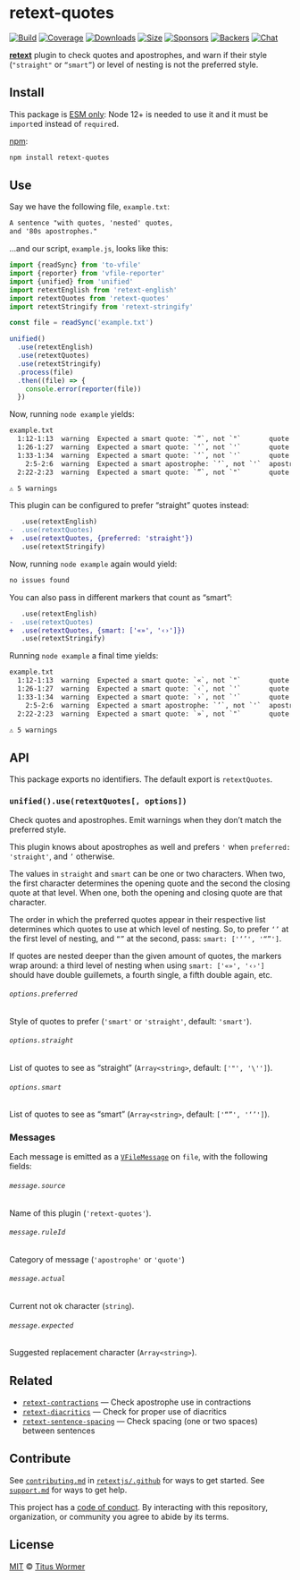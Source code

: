 # retext-quotes

[![Build][build-badge]][build]
[![Coverage][coverage-badge]][coverage]
[![Downloads][downloads-badge]][downloads]
[![Size][size-badge]][size]
[![Sponsors][sponsors-badge]][collective]
[![Backers][backers-badge]][collective]
[![Chat][chat-badge]][chat]

[**retext**][retext] plugin to check quotes and apostrophes, and warn if their
style (`"straight"` or `“smart”`) or level of nesting is not the preferred
style.

## Install

This package is [ESM only](https://gist.github.com/sindresorhus/a39789f98801d908bbc7ff3ecc99d99c):
Node 12+ is needed to use it and it must be `import`ed instead of `require`d.

[npm][]:

```sh
npm install retext-quotes
```

## Use

Say we have the following file, `example.txt`:

```txt
A sentence "with quotes, 'nested' quotes,
and '80s apostrophes."
```

…and our script, `example.js`, looks like this:

```js
import {readSync} from 'to-vfile'
import {reporter} from 'vfile-reporter'
import {unified} from 'unified'
import retextEnglish from 'retext-english'
import retextQuotes from 'retext-quotes'
import retextStringify from 'retext-stringify'

const file = readSync('example.txt')

unified()
  .use(retextEnglish)
  .use(retextQuotes)
  .use(retextStringify)
  .process(file)
  .then((file) => {
    console.error(reporter(file))
  })
```

Now, running `node example` yields:

```txt
example.txt
  1:12-1:13  warning  Expected a smart quote: `“`, not `"`       quote       retext-quotes
  1:26-1:27  warning  Expected a smart quote: `‘`, not `'`       quote       retext-quotes
  1:33-1:34  warning  Expected a smart quote: `’`, not `'`       quote       retext-quotes
    2:5-2:6  warning  Expected a smart apostrophe: `’`, not `'`  apostrophe  retext-quotes
  2:22-2:23  warning  Expected a smart quote: `”`, not `"`       quote       retext-quotes

⚠ 5 warnings
```

This plugin can be configured to prefer “straight” quotes instead:

```diff
   .use(retextEnglish)
-  .use(retextQuotes)
+  .use(retextQuotes, {preferred: 'straight'})
   .use(retextStringify)
```

Now, running `node example` again would yield:

```txt
no issues found
```

You can also pass in different markers that count as “smart”:

```diff
   .use(retextEnglish)
-  .use(retextQuotes)
+  .use(retextQuotes, {smart: ['«»', '‹›']})
   .use(retextStringify)
```

Running `node example` a final time yields:

```txt
example.txt
  1:12-1:13  warning  Expected a smart quote: `«`, not `"`       quote       retext-quotes
  1:26-1:27  warning  Expected a smart quote: `‹`, not `'`       quote       retext-quotes
  1:33-1:34  warning  Expected a smart quote: `›`, not `'`       quote       retext-quotes
    2:5-2:6  warning  Expected a smart apostrophe: `’`, not `'`  apostrophe  retext-quotes
  2:22-2:23  warning  Expected a smart quote: `»`, not `"`       quote       retext-quotes

⚠ 5 warnings
```

## API

This package exports no identifiers.
The default export is `retextQuotes`.

### `unified().use(retextQuotes[, options])`

Check quotes and apostrophes.
Emit warnings when they don’t match the preferred style.

This plugin knows about apostrophes as well and prefers `'` when `preferred:
'straight'`, and `’` otherwise.

The values in `straight` and `smart` can be one or two characters.
When two, the first character determines the opening quote and the second the
closing quote at that level.
When one, both the opening and closing quote are that character.

The order in which the preferred quotes appear in their respective list
determines which quotes to use at which level of nesting.
So, to prefer `‘’` at the first level of nesting, and `“”` at the second, pass:
`smart: ['‘’', '“”']`.

If quotes are nested deeper than the given amount of quotes, the markers wrap
around: a third level of nesting when using `smart: ['«»', '‹›']` should have
double guillemets, a fourth single, a fifth double again, etc.

###### `options.preferred`

Style of quotes to prefer (`'smart'` or `'straight'`, default: `'smart'`).

###### `options.straight`

List of quotes to see as “straight” (`Array<string>`, default: `['"', '\'']`).

###### `options.smart`

List of quotes to see as “smart” (`Array<string>`, default: `['“”', '‘’']`).

### Messages

Each message is emitted as a [`VFileMessage`][message] on `file`, with the
following fields:

###### `message.source`

Name of this plugin (`'retext-quotes'`).

###### `message.ruleId`

Category of message (`'apostrophe'` or `'quote'`)

###### `message.actual`

Current not ok character (`string`).

###### `message.expected`

Suggested replacement character (`Array<string>`).

## Related

*   [`retext-contractions`](https://github.com/retextjs/retext-contractions)
    — Check apostrophe use in contractions
*   [`retext-diacritics`](https://github.com/retextjs/retext-diacritics)
    — Check for proper use of diacritics
*   [`retext-sentence-spacing`](https://github.com/retextjs/retext-sentence-spacing)
    — Check spacing (one or two spaces) between sentences

## Contribute

See [`contributing.md`][contributing] in [`retextjs/.github`][health] for ways
to get started.
See [`support.md`][support] for ways to get help.

This project has a [code of conduct][coc].
By interacting with this repository, organization, or community you agree to
abide by its terms.

## License

[MIT][license] © [Titus Wormer][author]

<!-- Definitions -->

[build-badge]: https://github.com/retextjs/retext-quotes/workflows/main/badge.svg

[build]: https://github.com/retextjs/retext-quotes/actions

[coverage-badge]: https://img.shields.io/codecov/c/github/retextjs/retext-quotes.svg

[coverage]: https://codecov.io/github/retextjs/retext-quotes

[downloads-badge]: https://img.shields.io/npm/dm/retext-quotes.svg

[downloads]: https://www.npmjs.com/package/retext-quotes

[size-badge]: https://img.shields.io/bundlephobia/minzip/retext-quotes.svg

[size]: https://bundlephobia.com/result?p=retext-quotes

[sponsors-badge]: https://opencollective.com/unified/sponsors/badge.svg

[backers-badge]: https://opencollective.com/unified/backers/badge.svg

[collective]: https://opencollective.com/unified

[chat-badge]: https://img.shields.io/badge/chat-discussions-success.svg

[chat]: https://github.com/retextjs/retext/discussions

[npm]: https://docs.npmjs.com/cli/install

[health]: https://github.com/retextjs/.github

[contributing]: https://github.com/retextjs/.github/blob/HEAD/contributing.md

[support]: https://github.com/retextjs/.github/blob/HEAD/support.md

[coc]: https://github.com/retextjs/.github/blob/HEAD/code-of-conduct.md

[license]: license

[author]: https://wooorm.com

[retext]: https://github.com/retextjs/retext

[message]: https://github.com/vfile/vfile-message
